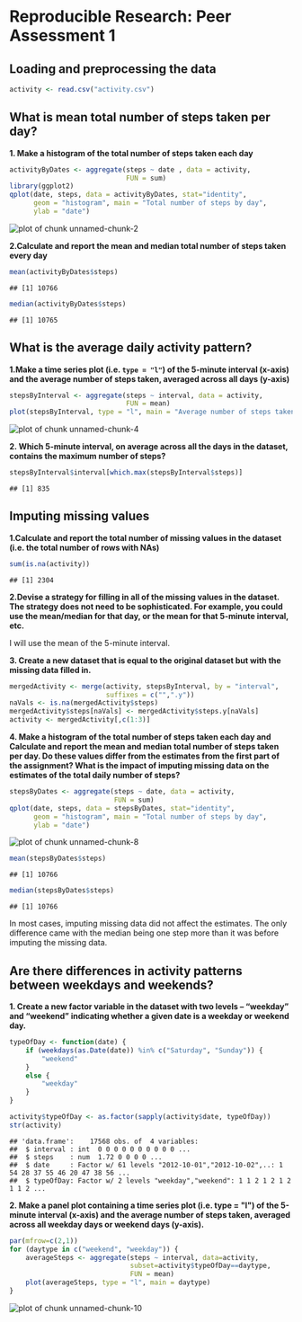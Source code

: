 # Reproducible Research: Peer Assessment 1


## Loading and preprocessing the data


```r
activity <- read.csv("activity.csv")
```

## What is mean total number of steps taken per day?

**1. Make a histogram of the total number of steps taken each day**


```r
activityByDates <- aggregate(steps ~ date , data = activity,
                             FUN = sum)
library(ggplot2)
qplot(date, steps, data = activityByDates, stat="identity",
      geom = "histogram", main = "Total number of steps by day",
      ylab = "date")
```

![plot of chunk unnamed-chunk-2](figure/unnamed-chunk-2.png) 

**2.Calculate and report the mean and median total number of steps
taken every day**


```r
mean(activityByDates$steps)
```

```
## [1] 10766
```

```r
median(activityByDates$steps)
```

```
## [1] 10765
```

## What is the average daily activity pattern?

**1.Make a time series plot (i.e. `type = "l"`) of the 5-minute
interval (x-axis) and the average number of steps taken, averaged
across all days (y-axis)**


```r
stepsByInterval <- aggregate(steps ~ interval, data = activity,
                             FUN = mean)
plot(stepsByInterval, type = "l", main = "Average number of steps taken over 5 minute intervals")
```

![plot of chunk unnamed-chunk-4](figure/unnamed-chunk-4.png) 

**2. Which 5-minute interval, on average across all the days in the dataset, contains the maximum number of steps?**


```r
stepsByInterval$interval[which.max(stepsByInterval$steps)]
```

```
## [1] 835
```

## Imputing missing values

**1.Calculate and report the total number of missing values in the dataset (i.e. the total number of rows with NAs)**


```r
sum(is.na(activity))
```

```
## [1] 2304
```

**2.Devise a strategy for filling in all of the missing values in the dataset. The strategy does not need to be sophisticated. For example, you could use the mean/median for that day, or the mean for that 5-minute interval, etc.**

I will use the mean of the 5-minute interval.

**3. Create a new dataset that is equal to the original dataset but with the missing data filled in.**


```r
mergedActivity <- merge(activity, stepsByInterval, by = "interval",
                        suffixes = c("",".y"))
naVals <- is.na(mergedActivity$steps)
mergedActivity$steps[naVals] <- mergedActivity$steps.y[naVals]
activity <- mergedActivity[,c(1:3)]
```

**4. Make a histogram of the total number of steps taken each day and Calculate and report the mean and median total number of steps taken per day. Do these values differ from the estimates from the first part of the assignment? What is the impact of imputing missing data on the estimates of the total daily number of steps?**

```r
stepsByDates <- aggregate(steps ~ date, data = activity,
                          FUN = sum)
qplot(date, steps, data = stepsByDates, stat="identity",
      geom = "histogram", main = "Total number of steps by day",
      ylab = "date")
```

![plot of chunk unnamed-chunk-8](figure/unnamed-chunk-8.png) 

```r
mean(stepsByDates$steps)
```

```
## [1] 10766
```

```r
median(stepsByDates$steps)
```

```
## [1] 10766
```

In most cases, imputing missing data did not affect the estimates. The only difference came with the median being one step more than it was before imputing the missing data.

## Are there differences in activity patterns between weekdays and weekends?

**1. Create a new factor variable in the dataset with two levels – “weekday” and “weekend” indicating whether a given date is a weekday or weekend day.**


```r
typeOfDay <- function(date) {
    if (weekdays(as.Date(date)) %in% c("Saturday", "Sunday")) {
        "weekend"
    }
    else {
        "weekday"
    }
}

activity$typeOfDay <- as.factor(sapply(activity$date, typeOfDay))
str(activity)
```

```
## 'data.frame':	17568 obs. of  4 variables:
##  $ interval : int  0 0 0 0 0 0 0 0 0 0 ...
##  $ steps    : num  1.72 0 0 0 0 ...
##  $ date     : Factor w/ 61 levels "2012-10-01","2012-10-02",..: 1 54 28 37 55 46 20 47 38 56 ...
##  $ typeOfDay: Factor w/ 2 levels "weekday","weekend": 1 1 2 1 2 1 2 1 1 2 ...
```

**2. Make a panel plot containing a time series plot (i.e. type = "l") of the 5-minute interval (x-axis) and the average number of steps taken, averaged across all weekday days or weekend days (y-axis).**


```r
par(mfrow=c(2,1))
for (daytype in c("weekend", "weekday")) {
    averageSteps <- aggregate(steps ~ interval, data=activity,
                              subset=activity$typeOfDay==daytype,
                              FUN = mean)
    plot(averageSteps, type = "l", main = daytype)
}
```

![plot of chunk unnamed-chunk-10](figure/unnamed-chunk-10.png) 
